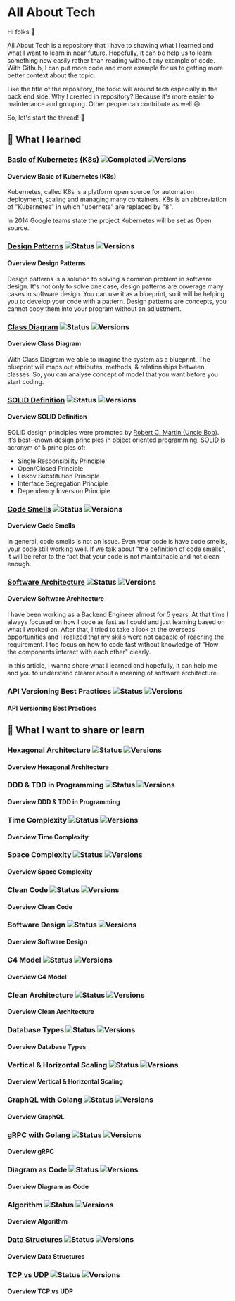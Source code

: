 # All About Tech

Hi folks 👋️

All About Tech is a repository that I have to showing what I learned and what I want to learn in near future. Hopefully, it can be help us to learn something new easily rather than reading without any example of code. With Github, I can put more code and more example for us to getting more better context about the topic.

Like the title of the repository, the topic will around tech especially in the back end side. Why I created in repository? Because it's more easier to maintenance and grouping. Other people can contribute as well 😄️

So, let's start the thread! 🚀️

## 🧠️ What I learned

### [Basic of Kubernetes (K8s)](./basic_of_kubernetes.md) ![Complated](https://badgen.net/badge/status/completed/green) ![Versions](https://badgen.net/badge/version/v1.0.0/cyan)

#### Overview Basic of Kubernetes (K8s)

Kubernetes, called K8s is a platform open source for automation deployment, scaling and managing many containers. K8s is an abbreviation of "Kubernetes" in which "ubernete" are replaced by "8".

In 2014 Google teams state the project Kubernetes will be set as Open source.

### [Design Patterns](./design_patterns.md) ![Status](https://badgen.net/badge/status/in%20progress/orange) ![Versions](https://badgen.net/badge/version/v0.0.1/cyan)

#### Overview Design Patterns

Design patterns is a solution to solving a common problem in software design. It's not only to solve one case, design patterns are coverage many cases in software design. You can use it as a blueprint, so it will be helping you to develop your code with a pattern. Design patterns are concepts, you cannot copy them into your program without an adjustment.

### [Class Diagram](./class_diagram.md) ![Status](https://badgen.net/badge/status/completed/green) ![Versions](https://badgen.net/badge/version/v1.1.0/cyan)

#### Overview Class Diagram

With Class Diagram we able to imagine the system as a blueprint. The blueprint will maps out attributes, methods, & relationships between classes. So, you can analyse concept of model that you want before you start coding.

### [SOLID Definition](./solid_defination.md) ![Status](https://badgen.net/badge/status/completed/green) ![Versions](https://badgen.net/badge/version/v1.0.0/cyan)

#### Overview SOLID Definition

SOLID design principles were promoted by [Robert C. Martin (Uncle Bob)](https://en.wikipedia.org/wiki/Robert_C._Martin). It's best-known design principles in object oriented programming. SOLID is acronym of 5 principles of:

- Single Responsibility Principle
- Open/Closed Principle
- Liskov Substitution Principle
- Interface Segregation Principle
- Dependency Inversion Principle

### [Code Smells](./code_smells.md) ![Status](https://badgen.net/badge/status/completed/green) ![Versions](https://badgen.net/badge/version/v1.0.0/cyan)

#### Overview Code Smells

In general, code smells is not an issue. Even your code is have code smells, your code still working well. If we talk about "the definition of code smells", it will be refer to the fact that your code is not maintainable and not clean enough.

### [Software Architecture](./software_architecture_vs_system_design.md) ![Status](https://badgen.net/badge/status/in%20progress/orange) ![Versions](https://badgen.net/badge/version/v0.0.1/cyan)

#### Overview Software Architecture

I have been working as a Backend Engineer almost for 5 years. At that time I always focused on how I code as fast as I could and just learning based on what I worked on. After that, I tried to take a look at the overseas opportunities and I realized that my skills were not capable of reaching the requirement. I too focus on how to code fast without knowledge of "How the components interact with each other" clearly.

In this article, I wanna share what I learned and hopefully, it can help me and you to understand clearer about a meaning of software architecture.

### API Versioning Best Practices ![Status](https://badgen.net/badge/status/waiting/gray) ![Versions](https://badgen.net/badge/version/v0.0.0/gray)

#### API Versioning Best Practices

## 🍃️ What I want to share or learn

### Hexagonal Architecture ![Status](https://badgen.net/badge/status/waiting/gray) ![Versions](https://badgen.net/badge/version/v0.0.0/gray)

#### Overview Hexagonal Architecture

### DDD & TDD in Programming ![Status](https://badgen.net/badge/status/waiting/gray) ![Versions](https://badgen.net/badge/version/v0.0.0/gray)

#### Overview DDD & TDD in Programming

### Time Complexity ![Status](https://badgen.net/badge/status/waiting/gray) ![Versions](https://badgen.net/badge/version/v0.0.0/gray)

#### Overview Time Complexity

### Space Complexity ![Status](https://badgen.net/badge/status/waiting/gray) ![Versions](https://badgen.net/badge/version/v0.0.0/gray)

#### Overview Space Complexity

### Clean Code ![Status](https://badgen.net/badge/status/waiting/gray) ![Versions](https://badgen.net/badge/version/v0.0.0/gray)

#### Overview Clean Code

### Software Design ![Status](https://badgen.net/badge/status/waiting/gray) ![Versions](https://badgen.net/badge/version/v0.0.0/gray)

#### Overview Software Design

### C4 Model ![Status](https://badgen.net/badge/status/waiting/gray) ![Versions](https://badgen.net/badge/version/v0.0.0/gray)

#### Overview C4 Model

### Clean Architecture ![Status](https://badgen.net/badge/status/waiting/gray) ![Versions](https://badgen.net/badge/version/v0.0.0/gray)

#### Overview Clean Architecture

### Database Types ![Status](https://badgen.net/badge/status/waiting/gray) ![Versions](https://badgen.net/badge/version/v0.0.0/gray)

#### Overview Database Types

### Vertical & Horizontal Scaling ![Status](https://badgen.net/badge/status/waiting/gray) ![Versions](https://badgen.net/badge/version/v0.0.0/gray)

#### Overview Vertical & Horizontal Scaling

### GraphQL with Golang ![Status](https://badgen.net/badge/status/waiting/gray) ![Versions](https://badgen.net/badge/version/v0.0.0/gray)

#### Overview GraphQL

### gRPC with Golang ![Status](https://badgen.net/badge/status/waiting/gray) ![Versions](https://badgen.net/badge/version/v0.0.0/gray)

#### Overview gRPC

### Diagram as Code ![Status](https://badgen.net/badge/status/waiting/gray) ![Versions](https://badgen.net/badge/version/v0.0.0/gray)

#### Overview Diagram as Code

### Algorithm ![Status](https://badgen.net/badge/status/waiting/gray) ![Versions](https://badgen.net/badge/version/v0.0.0/gray)

#### Overview Algorithm

### [Data Structures](./data_structures.md) ![Status](https://badgen.net/badge/status/waiting/gray) ![Versions](https://badgen.net/badge/version/v0.0.0/gray)

#### Overview Data Structures

### [TCP vs UDP](./data_structures.md) ![Status](https://badgen.net/badge/status/waiting/gray) ![Versions](https://badgen.net/badge/version/v0.0.0/gray)

#### Overview TCP vs UDP
